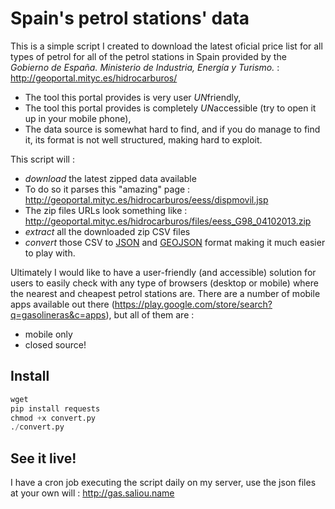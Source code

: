 Spain's petrol stations' data
=============================

This is a simple script I created to download the latest oficial price list for all types of petrol for all of the petrol stations in Spain provided by the *Gobierno de España. Ministerio de Industria, Energía y Turismo.* : http://geoportal.mityc.es/hidrocarburos/

* The tool this portal provides is very user *UN*friendly,
* The tool this portal provides is completely *UN*accessible (try to open it up in your mobile phone),
* The data source is somewhat hard to find, and if you do manage to find it, its format is not well structured, making hard to exploit.

This script will :

* *download* the latest zipped data available
 * To do so it parses this "amazing" page : http://geoportal.mityc.es/hidrocarburos/eess/dispmovil.jsp
 * The zip files URLs look something like : http://geoportal.mityc.es/hidrocarburos/files/eess_G98_04102013.zip
* *extract* all the downloaded zip CSV files
* *convert* those CSV to [JSON](http://www.json.org/) and [GEOJSON](http://geojson.org/) format making it much easier to play with.

Ultimately I would like to have a user-friendly (and accessible) solution for users to easily check with any type of browsers (desktop or mobile) where the nearest and cheapest petrol stations are. There are a number of mobile apps available out there (https://play.google.com/store/search?q=gasolineras&c=apps), but all of them are :
* mobile only
* closed source!

Install
-------

```python
wget
pip install requests
chmod +x convert.py
./convert.py
```

See it live!
------------

I have a cron job executing the script daily on my server, use the json files at your own will : http://gas.saliou.name